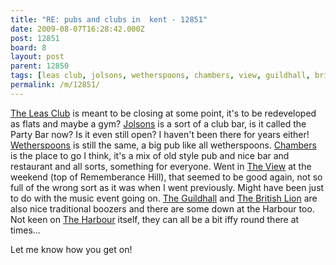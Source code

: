 ```yaml
---
title: "RE: pubs and clubs in  kent - 12851"
date: 2009-08-07T16:28:42.000Z
post: 12851
board: 8
layout: post
parent: 12850
tags: [leas club, jolsons, wetherspoons, chambers, view, guildhall, british lion, harbour]
permalink: /m/12851/
---
```

<a href="/wiki/leas+club">The Leas Club</a> is meant to be closing at some point, it's to be redeveloped as flats and maybe a gym?
<a href="/wiki/jolsons">Jolsons</a> is a sort of a club bar, is it called the Party Bar now? Is it even still open? I haven't been there for years either!
<a href="/wiki/wetherspoons">Wetherspoons</a> is still the same, a big pub like all wetherspoons.
<a href="/wiki/chambers">Chambers</a> is the place to go I think, it's a mix of old style pub and nice bar and restaurant and all sorts, something for everyone.
Went in <a href="/wiki/view">The View</a> at the weekend (top of Rememberance Hill), that seemed to be good again, not so full of the wrong sort as it was when I went previously. Might have been just to do with the music event going on.
<a href="/wiki/guildhall">The Guildhall</a> and <a href="/wiki/british+lion">The British Lion</a> are also nice traditional boozers and there are some down at the Harbour too. Not keen on <a href="/wiki/harbour">The Harbour</a> itself, they can all be a bit iffy round there at times...

Let me know how you get on!
